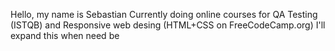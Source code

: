 Hello, my name is Sebastian 
Currently doing online courses for QA Testing (ISTQB) and Responsive web desing (HTML+CSS on FreeCodeCamp.org)
I'll expand this when need be
